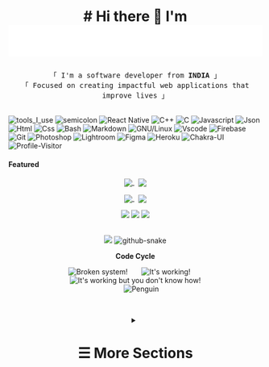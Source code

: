 <!-- https://github.com/ManishDass/ -->
<!-- July 27, 2024 -->
<!-- LEAVE A STAR, IF YOU LIKE IT ! -->


<!-- Title -->
<h1 align="center">
# Hi there 👋 I'm
  <img src="https://raw.githubusercontent.com/ManishDass/ManishDass/master/assets/name.svg" alt="Manish Das" />
</h1>



<!-- Intro -->
<p align="center">    
  <samp>「 I'm a software developer from <b>INDIA</b> 」 <br>「 Focused on creating impactful web applications that improve lives</b> 」 <br> <br> </samp>

<!-- Technologies -->
![tools_I_use](https://img.shields.io/badge/-%F0%9F%9A%80%20Tools%20I%20use-orange)
![semicolon](https://img.shields.io/badge/-%3A-orange)
![React Native](https://img.shields.io/badge/react_native-%2320232a.svg?style=flat&logo=react&logoColor=%2361DAFB)
![C++](https://img.shields.io/badge/C%2B%2B-00599C?style=flat&logo=c%2B%2B&logoColor=white)
![C](https://img.shields.io/badge/C-00599C?style=flat&logo=c&logoColor=white)
![Javascript](https://img.shields.io/badge/JavaScript-323330?style=flat&logo=javascript&logoColor=F7DF1E)
![Json](https://img.shields.io/badge/json-5E5C5C?style=flat&logo=json&logoColor=white)
![Html](https://img.shields.io/badge/HTML5-E34F26?style=flat&logo=html5&logoColor=white)
![Css](https://img.shields.io/badge/CSS3-1572B6?style=flat&logo=css3&logoColor=white)
![Bash](https://img.shields.io/badge/GNU%20Bash-4EAA25?style=flat&logo=GNU%20Bash&logoColor=white)
![Markdown](https://img.shields.io/badge/Markdown-000000?style=flat&logo=markdown&logoColor=white)
![GNU/Linux](https://img.shields.io/badge/Linux-FCC624?style=flat&logo=linux&logoColor=black)
![Vscode](https://img.shields.io/badge/Visual_Studio_Code-0078D4?style=flat&logo=visual%20studio%20code&logoColor=white)
![Firebase](https://img.shields.io/badge/firebase-ffca28?style=flat&logo=firebase&logoColor=black)
![Git](https://img.shields.io/badge/GIT-E44C30?style=flat&logo=git&logoColor=white)
![Photoshop](https://img.shields.io/badge/Adobe%20Photoshop-31A8FF?style=flat&logo=Adobe%20Photoshop&logoColor=black)
![Lightroom](https://img.shields.io/badge/Adobe%20Lightroom-31A8FF?style=flat&logo=Adobe%20Lightroom&logoColor=white)
![Figma](https://img.shields.io/badge/Figma-F24E1E?style=flat&logo=figma&logoColor=white)
![Heroku](https://img.shields.io/badge/Heroku-430098?style=flat&logo=heroku&logoColor=white)
![Chakra-UI](https://img.shields.io/badge/Chakra--UI-319795?style=flat&logo=chakra-ui&logoColor=white)
![Profile-Visitor](https://komarev.com/ghpvc/?username=your-github-ManishDass&style=plastic)




<!-- Featured Repositories -->
#### Featured

<p align="center">
<a href="https://github.com/ManishDass/wavv">
<img width='49%' align="center"src="https://github-readme-stats.vercel.app/api/pin/?username=ManishDass&repo=wavv&border_color=02D892&bg_color=0D1117&title_color=C9D1D9&text_color=8B949E&icon_color=02D892" />
</a>
<span>&nbsp;</span>
<a href="https://github.com/ManishDass/soc-count">
<img width='49%' align="center"src="https://github-readme-stats.vercel.app/api/pin/?username=ManishDass&repo=soc-count&border_color=02D892&bg_color=0D1117&title_color=C9D1D9&text_color=8B949E&icon_color=02D892" />
</a>
</p>

<p align="center">
<a href="https://github.com/ManishDass/pic-chat-client">
<img width='49%' align="center"src="https://github-readme-stats.vercel.app/api/pin/?username=ManishDass&repo=pic-chat-client&border_color=02D892&bg_color=0D1117&title_color=C9D1D9&text_color=8B949E&icon_color=02D892" />
</a>
<span>&nbsp;</span>
<a href="https://github.com/ManishDass/wallpapers-gallery">
<img width='49%' align="center"src="https://github-readme-stats.vercel.app/api/pin/?username=ManishDass&repo=wallpapers-gallery&border_color=02D892&bg_color=0D1117&title_color=C9D1D9&text_color=8B949E&icon_color=02D892" />
</a>
</p>










<!--
## Things I use on a daily basis
<p align="left">  
<a href="https://github.com/harish-sethuraman/readme-components">
 <img  src="https://readme-components.vercel.app/api?component=logo&fill=black&logo=react&animation=spin&svgfill=15d8fe">  
 </a>
   <a href="https://github.com/harish-sethuraman/readme-components">
<img  src="https://readme-components.vercel.app/api?component=logo&fill=black&logo=typescript&svgfill=2d79c7">
</a>
  <a href="https://github.com/harish-sethuraman/readme-components">
<img  src="https://readme-components.vercel.app/api?component=logo&fill=black&logo=webpack&svgfill=8ed5fa">
</a>
 <a href="https://github.com/harish-sethuraman/readme-components">
 <img  src="https://readme-components.vercel.app/api?component=logo&fill=black&logo=node.js&svgfill=659b60">
</a>
<a href="https://github.com/harish-sethuraman/readme-components">
<img  src="https://readme-components.vercel.app/api?component=logo&fill=black&logo=ember.js&svgfill=df5c43">  
</a>
<a href="https://github.com/harish-sethuraman/readme-components">
<img  src="https://readme-components.vercel.app/api?component=logo&fill=black&logo=sass&svgfill=cd6799">
</a>


<a href="https://github.com/harish-sethuraman/readme-components">
<img  src="https://readme-components.vercel.app/api?component=logo&fill=black&logo=html5&svgfill=f06629">
</a>
<a href="https://github.com/harish-sethuraman/readme-components">
<img  src="https://readme-components.vercel.app/api?component=logo&fill=black&logo=javascript&svgfill=f6df1c">
</a>
<a href="https://github.com/harish-sethuraman/readme-components">
<img  src="https://readme-components.vercel.app/api?component=logo&fill=black&logo=CSS3&svgfill=028dd1">
</a>
<a href="https://github.com/harish-sethuraman/readme-components">
<img  src="https://readme-components.vercel.app/api?component=logo&fill=black&logo=github">
</a>
</p>
-->


<!--
## My Skills 💻
<p align="left">
<a href="https://github.com/harish-sethuraman/readme-components">
<img  src="https://readme-components.vercel.app/api?component=linearprogress&skill=HTML&value=80&design=candy&fill=ff69b4">
</a>
<a href="https://github.com/harish-sethuraman/readme-components">
<img  src="https://readme-components.vercel.app/api?component=linearprogress&skill=CSS&value=70&design=candy&fill=ff69b4">
</a>
<a href="https://github.com/harish-sethuraman/readme-components">
<img  src="https://readme-components.vercel.app/api?component=linearprogress&skill=JS&value=50&design=candy&fill=ff69b4">
</a>
<a href="https://github.com/harish-sethuraman/readme-components">
<img  src="https://readme-components.vercel.app/api?component=linearprogress&skill=REACT&value=60&design=candy&fill=ff69b4">
</a>
<a href="https://github.com/harish-sethuraman/readme-components">
<img  src="https://readme-components.vercel.app/api?component=linearprogress&skill=CPP&value=50&design=candy&fill=ff69b4">
</a>
<a href="https://github.com/harish-sethuraman/readme-components">
<img  src="https://readme-components.vercel.app/api?component=linearprogress&skill=GIT&value=70&design=candy&fill=ff69b4">
</a>
</p>
-->


<!-- Stats-->
<p align="center">
  <img height="50%" width="auto" src ="https://github-readme-stats.vercel.app/api?username=ManishDass&show_icons=true&count_private=true&theme=darcula&hide_border=true&hide=issues,contribs&bg_color=00000000">
  <img height="50%" width="auto" src ="https://github-readme-stats.vercel.app/api/top-langs/?username=ManishDass&layout=compact&hide_border=true&theme=darcula&bg_color=00000000&langs_count=6&hide=jupyter%20notebook,tex,css,php&exclude_repo=Pacman-AI">
  <img src ="https://github-readme-streak-stats.herokuapp.com?user=ManishDass&theme=darcula&hide_border=true&background=FFFFFF00">
  <br>
  <br>
</p



<!--🐍💬SNAKETITLE / 🌐WEBSITE: https://textanim.com/ -->
<p align="center">
<img src="https://i.imgur.com/x1KbuCq.gif" width="500">



<!--Dynamic Snake SVG-->



<picture>
  <source media="(prefers-color-scheme: dark)" srcset="https://github.com/ManishDass/ManishDass/blob/output/github-contribution-grid-snake-dark.svg" />
  <source media="(prefers-color-scheme: light)" srcset="https://github.com/ManishDass/ManishDass/blob/output/github-contribution-grid-snake.svg" />
  <img alt="github-snake" src="[github-snake.svg](https://github.com/ManishDass/ManishDass/blob/output/github-contribution-grid-snake.svg)" />
</picture>








<!--Gift-->
<!--
<img src="https://raw.githubusercontent.com/innng/innng/master/assets/kyubey.gif" height="40" />




<img src="https://c.tenor.com/SOVMSXmWB1kAAAAi/tony-star-jumping.gif" width="70">
<img src="https://i.imgur.com/dBaSKWF.gif" height="20" width="100%">

-->
<!--🐱CAT

<p align="center">
<img src="https://media.giphy.com/media/WUlplcMpOCEmTGBtBW/giphy.gif" width="100">
-->

<!--Interest
<p align="center">
<img src="https://i.imgur.com/ozEwbHs.gif">
-->


<div align="center" width="50">
  
**Code Cycle**<br>

<img src="https://raw.githubusercontent.com/Tarikul-Islam-Anik/Animated-Fluent-Emojis/master/Emojis/Smilies/Face%20with%20Spiral%20Eyes.png" width="10%" alt="Broken system!"/>
&nbsp;&nbsp;&nbsp;&nbsp;&nbsp;
<img src="https://raw.githubusercontent.com/Tarikul-Islam-Anik/Animated-Fluent-Emojis/master/Emojis/Smilies/Relieved%20Face.png" width="10%" alt="It's working!"/>
&nbsp;&nbsp;&nbsp;&nbsp;&nbsp;
<img src="https://raw.githubusercontent.com/Tarikul-Islam-Anik/Animated-Fluent-Emojis/master/Emojis/Smilies/Astonished%20Face.png" width="10%" alt="It's working but you don't know how!"/><br>
&nbsp;&nbsp;&nbsp;&nbsp;&nbsp;
<img src="https://raw.githubusercontent.com/Tarikul-Islam-Anik/Animated-Fluent-Emojis/master/Emojis/Animals/Penguin.png" alt="Penguin" width="15%" />
</div>







&nbsp;&nbsp;&nbsp;&nbsp;&nbsp;
&nbsp;&nbsp;&nbsp;&nbsp;&nbsp;
&nbsp;&nbsp;&nbsp;&nbsp;&nbsp;




<!-- Details Section -->
<details align="center">
    <summary> <h1>&#9776; More Sections</h1></summary>
    <p>
        <br>
        <!-- Activity Widget -->
        <!-- Social Links -->
        <p>Find me on</p>
        <!-- Mail -->
        <a href="mailto:connect.manishdas@gmail.com" target="_blank"><img alt="Mail"
                src="https://img.shields.io/badge/-Mail-EA4335?style=flat-square&logo=Gmail&logoColor=white">
        </a>
        <!-- Twitter -->
        <a href="https://twitter.com/manishdas" target="_blank"><img alt="Twitter"
                src="https://img.shields.io/badge/-Twitter-1c9bef?style=flat-square&logo=Twitter&logoColor=white">
        </a>
        <!-- Linkedin -->
        <a href="https://www.linkedin.com/in/manish-das53/" target="_blank"><img alt="Linkedin"
                src="https://img.shields.io/badge/-Linkedin-0A66C2?style=flat-square&logo=Linkedin&logoColor=white">
        </a>
        <!-- Youtube -->
        <a href="https://www.youtube.com/c//@SNAPSYphotography/videos" target="_blank"><img alt="Youtube"
                src="https://img.shields.io/badge/-Youtube-FF0000?style=flat-square&logo=Youtube&logoColor=white">
        </a>
      </p>



  
Here are some [🦜 party parrots](https://cultofthepartyparrot.com):

<div>
    <img src="https://cultofthepartyparrot.com/parrots/hd/githubparrot.gif" width="30" height="30"/>
    <img src="https://cultofthepartyparrot.com/flags/hd/indiaparrot.gif" width="30" height="30"/>
    <img src="https://cultofthepartyparrot.com/parrots/asyncparrot.gif" width="36" height="30"/>
    <img src="https://cultofthepartyparrot.com/parrots/hd/exceptionallyfastparrot.gif" width="30" height="30"/>
    <img src="https://cultofthepartyparrot.com/parrots/hd/60fpsparrot.gif" width="30" height="30"/>
    <img src="https://cultofthepartyparrot.com/parrots/hd/jumpingparrot.gif" width="30" height="30"/>
    <img src="https://cultofthepartyparrot.com/parrots/hd/opensourceparrot.gif" width="30" height="30"/>
    <img src="https://cultofthepartyparrot.com/parrots/hd/dealwithitnowparrot.gif" width="30" height="30"/>
    <img src="https://cultofthepartyparrot.com/parrots/hd/hypnoparrotlight.gif" width="30" height="30"/>
    <img src="https://cultofthepartyparrot.com/parrots/databaseparrot.gif" width="30" height="30"/>
    <img src="https://cultofthepartyparrot.com/parrots/fixparrot.gif" width="36" height="30"/>
    <img src="https://cultofthepartyparrot.com/parrots/hd/laptop_parrot.gif" width="30" height="30"/>
    <img src="https://cultofthepartyparrot.com/parrots/hd/spinningparrot.gif" width="30" height="30"/>
    <img src="https://cultofthepartyparrot.com/parrots/hd/levitationparrot.gif" width="30" height="30"/>
    <img src="https://cultofthepartyparrot.com/parrots/hd/meldparrot.gif" width="30" height="30"/>
    <img src="https://cultofthepartyparrot.com/parrots/slomoparrot.gif" width="30" height="30"/>
    <img src="https://cultofthepartyparrot.com/parrots/hd/moonwalkingparrot.gif" width="30" height="30"/>
    <img src="https://cultofthepartyparrot.com/parrots/hd/stableparrot.gif" width="30" height="30"/>
    <img src="https://cultofthepartyparrot.com/parrots/hd/scienceparrot.gif" width="30" height="30"/>
    <img src="https://cultofthepartyparrot.com/parrots/hd/pirateparrot.gif" width="30" height="30"/>
    <img src="https://cultofthepartyparrot.com/parrots/hd/footballparrot.gif" width="30" height="30"/>
    <img src="https://cultofthepartyparrot.com/parrots/hd/illuminatiparrot.gif" width="30" height="30"/>
    <img src="https://cultofthepartyparrot.com/parrots/hd/hypnoparrotdark.gif" width="30" height="30"/>
    <img src="https://cultofthepartyparrot.com/parrots/hd/mustacheparrot.gif" width="30" height="30"/>
</div>
   
</details>


